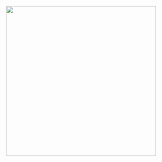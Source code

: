 <p align="center">
<img src="https://lh3.googleusercontent.com/-QvzdmSfbDjw/WxoR_jZJM-I/AAAAAAAABnE/DeycKa0VoZ8UkXIK-4hLcaswqJO-iu9WQCJoC/w530-h419-n-rw/kasl%25C3%25A7kfjaslkjalskajf.png" width="400"/>
</p>

